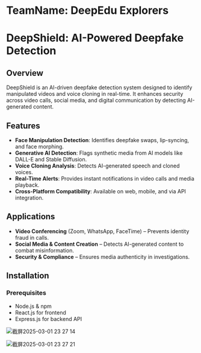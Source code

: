# TeamName: DeepEdu Explorers

# DeepShield: AI-Powered Deepfake Detection

## Overview
DeepShield is an AI-driven deepfake detection system designed to identify manipulated videos and voice cloning in real-time. It enhances security across video calls, social media, and digital communication by detecting AI-generated content.

## Features
- **Face Manipulation Detection**: Identifies deepfake swaps, lip-syncing, and face morphing.
- **Generative AI Detection**: Flags synthetic media from AI models like DALL-E and Stable Diffusion.
- **Voice Cloning Analysis**: Detects AI-generated speech and cloned voices.
- **Real-Time Alerts**: Provides instant notifications in video calls and media playback.
- **Cross-Platform Compatibility**: Available on web, mobile, and via API integration.

## Applications
- **Video Conferencing** (Zoom, WhatsApp, FaceTime) – Prevents identity fraud in calls.
- **Social Media & Content Creation** – Detects AI-generated content to combat misinformation.
- **Security & Compliance** – Ensures media authenticity in investigations.

## Installation
### Prerequisites
- Node.js & npm
- React.js for frontend
- Express.js for backend API

![截屏2025-03-01 23 27 14](https://github.com/user-attachments/assets/a7804321-9e8c-419b-81f1-0960ab9e8020)

![截屏2025-03-01 23 27 21](https://github.com/user-attachments/assets/dd14991a-3653-49ba-812e-dd5b26316dcf)

